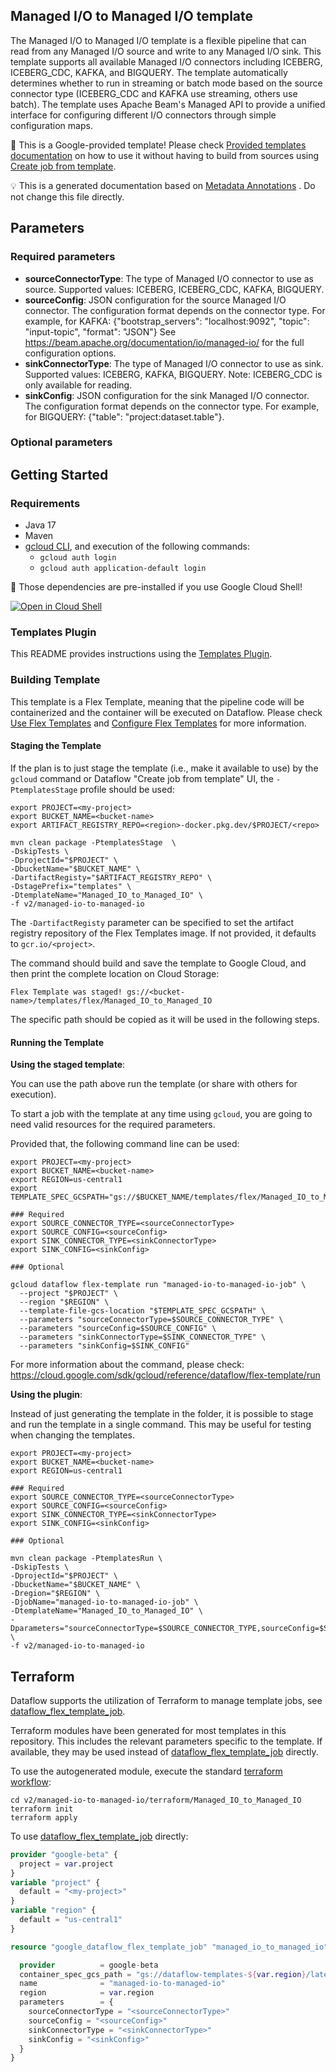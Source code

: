 
Managed I/O to Managed I/O template
---
The Managed I/O to Managed I/O template is a flexible pipeline that can read from
any Managed I/O source and write to any Managed I/O sink. This template supports
all available Managed I/O connectors including ICEBERG, ICEBERG_CDC, KAFKA, and
BIGQUERY. The template automatically determines whether to run in streaming or
batch mode based on the source connector type (ICEBERG_CDC and KAFKA use
streaming, others use batch). The template uses Apache Beam's Managed API to
provide a unified interface for configuring different I/O connectors through
simple configuration maps.


:memo: This is a Google-provided template! Please
check [Provided templates documentation](https://cloud.google.com/dataflow/docs/guides/managed-io)
on how to use it without having to build from sources using [Create job from template](https://console.cloud.google.com/dataflow/createjob?template=Managed_IO_to_Managed_IO).

:bulb: This is a generated documentation based
on [Metadata Annotations](https://github.com/GoogleCloudPlatform/DataflowTemplates/blob/main/contributor-docs/code-contributions.md#metadata-annotations)
. Do not change this file directly.

## Parameters

### Required parameters

* **sourceConnectorType**: The type of Managed I/O connector to use as source. Supported values: ICEBERG, ICEBERG_CDC, KAFKA, BIGQUERY.
* **sourceConfig**: JSON configuration for the source Managed I/O connector. The configuration format depends on the connector type. For example, for KAFKA: {"bootstrap_servers": "localhost:9092", "topic": "input-topic", "format": "JSON"} See https://beam.apache.org/documentation/io/managed-io/ for the full configuration options.
* **sinkConnectorType**: The type of Managed I/O connector to use as sink. Supported values: ICEBERG, KAFKA, BIGQUERY. Note: ICEBERG_CDC is only available for reading.
* **sinkConfig**: JSON configuration for the sink Managed I/O connector. The configuration format depends on the connector type. For example, for BIGQUERY: {"table": "project:dataset.table"}.

### Optional parameters




## Getting Started

### Requirements

* Java 17
* Maven
* [gcloud CLI](https://cloud.google.com/sdk/gcloud), and execution of the
  following commands:
  * `gcloud auth login`
  * `gcloud auth application-default login`

:star2: Those dependencies are pre-installed if you use Google Cloud Shell!

[![Open in Cloud Shell](http://gstatic.com/cloudssh/images/open-btn.svg)](https://console.cloud.google.com/cloudshell/editor?cloudshell_git_repo=https%3A%2F%2Fgithub.com%2FGoogleCloudPlatform%2FDataflowTemplates.git&cloudshell_open_in_editor=v2/managed-io-to-managed-io/src/main/java/com/google/cloud/teleport/v2/templates/ManagedIOToManagedIO.java)

### Templates Plugin

This README provides instructions using
the [Templates Plugin](https://github.com/GoogleCloudPlatform/DataflowTemplates#templates-plugin).

### Building Template

This template is a Flex Template, meaning that the pipeline code will be
containerized and the container will be executed on Dataflow. Please
check [Use Flex Templates](https://cloud.google.com/dataflow/docs/guides/templates/using-flex-templates)
and [Configure Flex Templates](https://cloud.google.com/dataflow/docs/guides/templates/configuring-flex-templates)
for more information.

#### Staging the Template

If the plan is to just stage the template (i.e., make it available to use) by
the `gcloud` command or Dataflow "Create job from template" UI,
the `-PtemplatesStage` profile should be used:

```shell
export PROJECT=<my-project>
export BUCKET_NAME=<bucket-name>
export ARTIFACT_REGISTRY_REPO=<region>-docker.pkg.dev/$PROJECT/<repo>

mvn clean package -PtemplatesStage  \
-DskipTests \
-DprojectId="$PROJECT" \
-DbucketName="$BUCKET_NAME" \
-DartifactRegisty="$ARTIFACT_REGISTRY_REPO" \
-DstagePrefix="templates" \
-DtemplateName="Managed_IO_to_Managed_IO" \
-f v2/managed-io-to-managed-io
```

The `-DartifactRegisty` parameter can be specified to set the artifact registry repository of the Flex Templates image.
If not provided, it defaults to `gcr.io/<project>`.

The command should build and save the template to Google Cloud, and then print
the complete location on Cloud Storage:

```
Flex Template was staged! gs://<bucket-name>/templates/flex/Managed_IO_to_Managed_IO
```

The specific path should be copied as it will be used in the following steps.

#### Running the Template

**Using the staged template**:

You can use the path above run the template (or share with others for execution).

To start a job with the template at any time using `gcloud`, you are going to
need valid resources for the required parameters.

Provided that, the following command line can be used:

```shell
export PROJECT=<my-project>
export BUCKET_NAME=<bucket-name>
export REGION=us-central1
export TEMPLATE_SPEC_GCSPATH="gs://$BUCKET_NAME/templates/flex/Managed_IO_to_Managed_IO"

### Required
export SOURCE_CONNECTOR_TYPE=<sourceConnectorType>
export SOURCE_CONFIG=<sourceConfig>
export SINK_CONNECTOR_TYPE=<sinkConnectorType>
export SINK_CONFIG=<sinkConfig>

### Optional

gcloud dataflow flex-template run "managed-io-to-managed-io-job" \
  --project "$PROJECT" \
  --region "$REGION" \
  --template-file-gcs-location "$TEMPLATE_SPEC_GCSPATH" \
  --parameters "sourceConnectorType=$SOURCE_CONNECTOR_TYPE" \
  --parameters "sourceConfig=$SOURCE_CONFIG" \
  --parameters "sinkConnectorType=$SINK_CONNECTOR_TYPE" \
  --parameters "sinkConfig=$SINK_CONFIG"
```

For more information about the command, please check:
https://cloud.google.com/sdk/gcloud/reference/dataflow/flex-template/run


**Using the plugin**:

Instead of just generating the template in the folder, it is possible to stage
and run the template in a single command. This may be useful for testing when
changing the templates.

```shell
export PROJECT=<my-project>
export BUCKET_NAME=<bucket-name>
export REGION=us-central1

### Required
export SOURCE_CONNECTOR_TYPE=<sourceConnectorType>
export SOURCE_CONFIG=<sourceConfig>
export SINK_CONNECTOR_TYPE=<sinkConnectorType>
export SINK_CONFIG=<sinkConfig>

### Optional

mvn clean package -PtemplatesRun \
-DskipTests \
-DprojectId="$PROJECT" \
-DbucketName="$BUCKET_NAME" \
-Dregion="$REGION" \
-DjobName="managed-io-to-managed-io-job" \
-DtemplateName="Managed_IO_to_Managed_IO" \
-Dparameters="sourceConnectorType=$SOURCE_CONNECTOR_TYPE,sourceConfig=$SOURCE_CONFIG,sinkConnectorType=$SINK_CONNECTOR_TYPE,sinkConfig=$SINK_CONFIG" \
-f v2/managed-io-to-managed-io
```

## Terraform

Dataflow supports the utilization of Terraform to manage template jobs,
see [dataflow_flex_template_job](https://registry.terraform.io/providers/hashicorp/google/latest/docs/resources/dataflow_flex_template_job).

Terraform modules have been generated for most templates in this repository. This includes the relevant parameters
specific to the template. If available, they may be used instead of
[dataflow_flex_template_job](https://registry.terraform.io/providers/hashicorp/google/latest/docs/resources/dataflow_flex_template_job)
directly.

To use the autogenerated module, execute the standard
[terraform workflow](https://developer.hashicorp.com/terraform/intro/core-workflow):

```shell
cd v2/managed-io-to-managed-io/terraform/Managed_IO_to_Managed_IO
terraform init
terraform apply
```

To use
[dataflow_flex_template_job](https://registry.terraform.io/providers/hashicorp/google/latest/docs/resources/dataflow_flex_template_job)
directly:

```terraform
provider "google-beta" {
  project = var.project
}
variable "project" {
  default = "<my-project>"
}
variable "region" {
  default = "us-central1"
}

resource "google_dataflow_flex_template_job" "managed_io_to_managed_io" {

  provider          = google-beta
  container_spec_gcs_path = "gs://dataflow-templates-${var.region}/latest/flex/Managed_IO_to_Managed_IO"
  name              = "managed-io-to-managed-io"
  region            = var.region
  parameters        = {
    sourceConnectorType = "<sourceConnectorType>"
    sourceConfig = "<sourceConfig>"
    sinkConnectorType = "<sinkConnectorType>"
    sinkConfig = "<sinkConfig>"
  }
}
```
